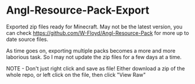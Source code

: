 # Angl-Resource-Pack-Export

Exported zip files ready for Minecraft. May not be the latest version, you can check https://github.com/W-Floyd/Angl-Resource-Pack for more up to date source files.

As time goes on, exporting multiple packs becomes a more and more laborious task. So I may not update the zip files for a few days at a time.

NOTE - Don't just right click and save as file! Either download a zip of the whole repo, or left click on the file, then click "View Raw"
